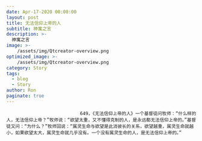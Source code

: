 ```yaml
---
date: Apr-17-2020 00:00:00
layout: post
title: 无法信仰上帝的人
subtitle: 神寓之言
description: >-
  神寓之言
image: >-
    /assets/img/Qtcreator-overview.png
optimized_image: >-
    /assets/img/Qtcreator-overview.png
category: Story
tags:
  - blog
  - Story
author: Ron
paginate: true
---
```


							　　649，《无法信仰上帝的人》一个基督徒问牧师：“什么样的人，无法信仰上帝？”牧师说：“欲望太重，又不懂得克制的人，是永远都无法信仰上帝的。”基督徒又问：“为什么？”牧师回说：“属灵生命与欲望是此消彼长的关系，欲望越重，属灵生命就越小，如果欲望太大，属灵生命就几乎没有。一个没有属灵生命的人，是无法信仰上帝的。”
							
							
						